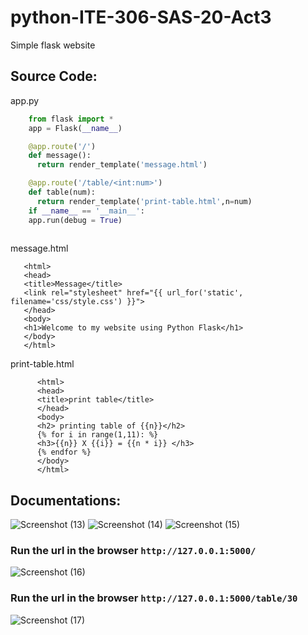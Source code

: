 # python-ITE-306-SAS-20-Act3
Simple flask website 


## Source Code:
  
  app.py
  
  
```python
    from flask import *
    app = Flask(__name__)

    @app.route('/')
    def message():
      return render_template('message.html')

    @app.route('/table/<int:num>')
    def table(num):
      return render_template('print-table.html',n=num)
    if __name__ == '__main__':
    app.run(debug = True)
    
 ```
    
   message.html
   
   
   
       <html>
       <head>
       <title>Message</title>
       <link rel="stylesheet" href="{{ url_for('static', filename='css/style.css') }}">
       </head>
       <body>
       <h1>Welcome to my website using Python Flask</h1>
       </body>
       </html>
       
       
       
  print-table.html
     
     
     
     
          <html>
          <head>
          <title>print table</title>
          </head>
          <body>
          <h2> printing table of {{n}}</h2>
          {% for i in range(1,11): %}
          <h3>{{n}} X {{i}} = {{n * i}} </h3>
          {% endfor %}
          </body>
          </html>
          
 ## Documentations:         
![Screenshot (13)](https://user-images.githubusercontent.com/113341443/194837911-a0c0ded5-aa8f-468a-b552-a036e98696ff.png)
![Screenshot (14)](https://user-images.githubusercontent.com/113341443/194837918-5518b512-14f0-4013-977a-c31049837311.png)
![Screenshot (15)](https://user-images.githubusercontent.com/113341443/194837920-9ef98a48-111e-4862-8232-12d81fee1287.png)

### Run the url in the browser  `http://127.0.0.1:5000/`
![Screenshot (16)](https://user-images.githubusercontent.com/113341443/194837923-2c307eb2-4b50-4bce-866e-cb7e40c8a7e8.png)
### Run the url in the browser  `http://127.0.0.1:5000/table/30`
![Screenshot (17)](https://user-images.githubusercontent.com/113341443/194837929-4b4969a3-5d69-43d7-8958-e6d72f502acf.png)

          
  
